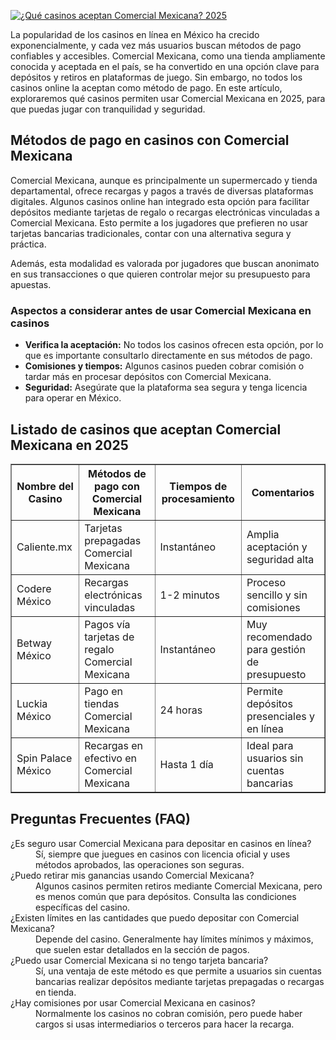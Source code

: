 [![¿Qué casinos aceptan Comercial Mexicana? 2025](https://123-caf.pages.dev/gitsignup.png)](https://vrmoo.ru/Bt82HjjY)

<div>     <p>La popularidad de los casinos en línea en México ha crecido exponencialmente, y cada vez más usuarios buscan métodos de pago confiables y accesibles. Comercial Mexicana, como una tienda ampliamente conocida y aceptada en el país, se ha convertido en una opción clave para depósitos y retiros en plataformas de juego. Sin embargo, no todos los casinos online la aceptan como método de pago. En este artículo, exploraremos qué casinos permiten usar Comercial Mexicana en 2025, para que puedas jugar con tranquilidad y seguridad.</p>    <h2>Métodos de pago en casinos con Comercial Mexicana</h2>   <p>Comercial Mexicana, aunque es principalmente un supermercado y tienda departamental, ofrece recargas y pagos a través de diversas plataformas digitales. Algunos casinos online han integrado esta opción para facilitar depósitos mediante tarjetas de regalo o recargas electrónicas vinculadas a Comercial Mexicana. Esto permite a los jugadores que prefieren no usar tarjetas bancarias tradicionales, contar con una alternativa segura y práctica.</p>   <p>Además, esta modalidad es valorada por jugadores que buscan anonimato en sus transacciones o que quieren controlar mejor su presupuesto para apuestas.</p>    <h3>Aspectos a considerar antes de usar Comercial Mexicana en casinos</h3>   <ul>     <li><strong>Verifica la aceptación:</strong> No todos los casinos ofrecen esta opción, por lo que es importante consultarlo directamente en sus métodos de pago.</li>     <li><strong>Comisiones y tiempos:</strong> Algunos casinos pueden cobrar comisión o tardar más en procesar depósitos con Comercial Mexicana.</li>     <li><strong>Seguridad:</strong> Asegúrate que la plataforma sea segura y tenga licencia para operar en México.</li>   </ul>    <h2>Listado de casinos que aceptan Comercial Mexicana en 2025</h2>   <table border="1" cellspacing="0" cellpadding="5">     <thead>       <tr>         <th>Nombre del Casino</th>         <th>Métodos de pago con Comercial Mexicana</th>         <th>Tiempos de procesamiento</th>         <th>Comentarios</th>       </tr>     </thead>     <tbody>       <tr>         <td>Caliente.mx</td>         <td>Tarjetas prepagadas Comercial Mexicana</td>         <td>Instantáneo</td>         <td>Amplia aceptación y seguridad alta</td>       </tr>       <tr>         <td>Codere México</td>         <td>Recargas electrónicas vinculadas</td>         <td>1-2 minutos</td>         <td>Proceso sencillo y sin comisiones</td>       </tr>       <tr>         <td>Betway México</td>         <td>Pagos vía tarjetas de regalo Comercial Mexicana</td>         <td>Instantáneo</td>         <td>Muy recomendado para gestión de presupuesto</td>       </tr>       <tr>         <td>Luckia México</td>         <td>Pago en tiendas Comercial Mexicana</td>         <td>24 horas</td>         <td>Permite depósitos presenciales y en línea</td>       </tr>       <tr>         <td>Spin Palace México</td>         <td>Recargas en efectivo en Comercial Mexicana</td>         <td>Hasta 1 día</td>         <td>Ideal para usuarios sin cuentas bancarias</td>       </tr>     </tbody>   </table>    <h2>Preguntas Frecuentes (FAQ)</h2>   <dl>     <dt>¿Es seguro usar Comercial Mexicana para depositar en casinos en línea?</dt>     <dd>Sí, siempre que juegues en casinos con licencia oficial y uses métodos aprobados, las operaciones son seguras.</dd>      <dt>¿Puedo retirar mis ganancias usando Comercial Mexicana?</dt>     <dd>Algunos casinos permiten retiros mediante Comercial Mexicana, pero es menos común que para depósitos. Consulta las condiciones específicas del casino.</dd>      <dt>¿Existen límites en las cantidades que puedo depositar con Comercial Mexicana?</dt>     <dd>Depende del casino. Generalmente hay límites mínimos y máximos, que suelen estar detallados en la sección de pagos.</dd>      <dt>¿Puedo usar Comercial Mexicana si no tengo tarjeta bancaria?</dt>     <dd>Sí, una ventaja de este método es que permite a usuarios sin cuentas bancarias realizar depósitos mediante tarjetas prepagadas o recargas en tienda.</dd>      <dt>¿Hay comisiones por usar Comercial Mexicana en casinos?</dt>     <dd>Normalmente los casinos no cobran comisión, pero puede haber cargos si usas intermediarios o terceros para hacer la recarga.</dd>   </dl> </div>